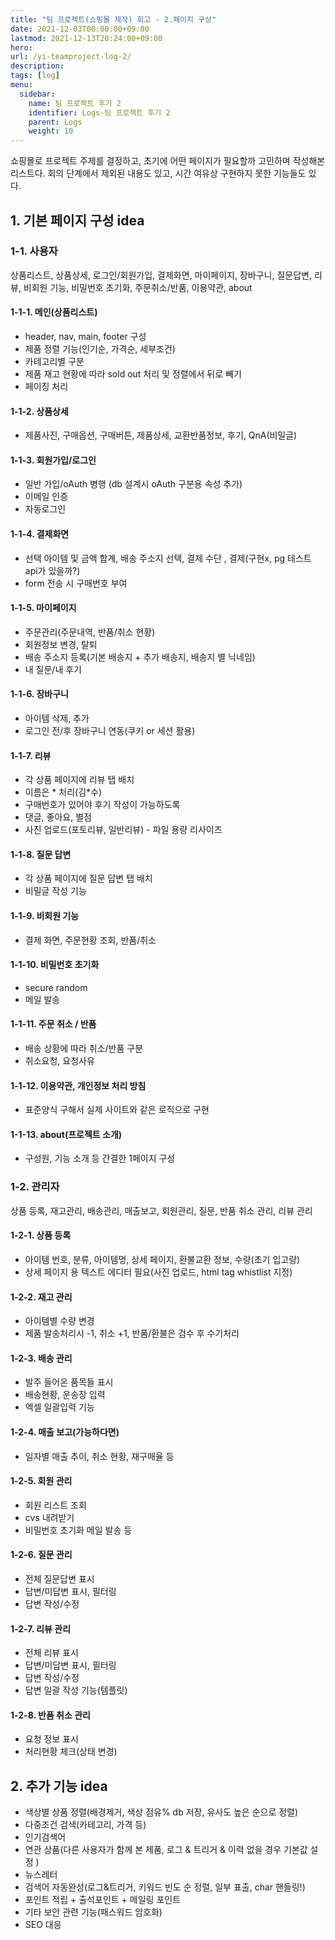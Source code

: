 ```yaml
---
title: "팀 프로젝트(쇼핑몰 제작) 회고 - 2.페이지 구상"
date: 2021-12-03T00:00:00+09:00
lastmod: 2021-12-13T20:24:00+09:00
hero: 
url: /yi-teamproject-log-2/
description: 
tags: [log]
menu:
  sidebar:
    name: 팀 프로젝트 후기 2
    identifier: Logs-팀 프로젝트 후기 2
    parent: Logs
    weight: 10
---
```



쇼핑몰로 프로젝트 주제를 결정하고, 초기에 어떤 페이지가 필요할까 고민하며 작성해본 리스트다. 회의 단계에서 제외된 내용도 있고, 시간 여유상 구현하지 못한 기능들도 있다.

## 1. 기본 페이지 구성 idea

### 1-1. 사용자

상품리스트, 상품상세, 로그인/회원가입, 결제화면, 마이페이지, 장바구니, 질문답변, 리뷰, 비회원 기능, 비밀번호 초기화, 주문취소/반품, 이용약관, about

#### 1-1-1. 메인(상품리스트)

- header, nav, main, footer 구성
- 제품 정렬 기능(인기순, 가격순, 세부조건)
- 카테고리별 구분
- 제품 재고 현황에 따라 sold out 처리 및 정렬에서 뒤로 빼기
- 페이징 처리

#### 1-1-2. 상품상세

- 제품사진, 구매옵션, 구매버튼, 제품상세, 교환반품정보, 후기, QnA(비밀글)

#### 1-1-3. 회원가입/로그인

- 일반 가입/oAuth 병행 (db 설계시 oAuth 구분용 속성 추가)
- 이메일 인증
- 자동로그인

#### 1-1-4. 결제화면

- 선택 아이템 및 금액 합계, 배송 주소지 선택, 결제 수단 , 결제(구현x, pg 테스트 api가 있을까?)
- form 전송 시 구매번호 부여

#### 1-1-5. 마이페이지

- 주문관리(주문내역, 반품/취소 현황)
- 회원정보 변경, 탈퇴
- 배송 주소지 등록(기본 배송지 + 추가 배송지, 배송지 별 닉네임)
- 내 질문/내 후기

#### 1-1-6. 장바구니

- 아이템 삭제, 추가
- 로그인 전/후 장바구니 연동(쿠키 or 세션 활용)

#### 1-1-7. 리뷰

- 각 상품 페이지에 리뷰 탭 배치
- 이름은 * 처리(김*수)
- 구매번호가 있어야 후기 작성이 가능하도록
- 댓글, 좋아요, 별점
- 사진 업로드(포토리뷰, 일반리뷰) - 파일 용량 리사이즈

#### 1-1-8. 질문 답변

- 각 상품 페이지에 질문 답변 탭 배치
- 비밀글 작성 기능

#### 1-1-9. 비회원 기능

- 결제 화면, 주문현황 조회, 반품/취소

#### 1-1-10. 비밀번호 초기화

- secure random
- 메일 발송

#### 1-1-11.  주문 취소 / 반품

- 배송 상황에 따라 취소/반품 구분
- 취소요청, 요청사유

#### 1-1-12. 이용약관, 개인정보 처리 방침

- 표준양식 구해서 실제 사이트와 같은 로직으로 구현

#### 1-1-13. about(프로젝트 소개)

- 구성원, 기능 소개 등 간결한 1페이지 구성

### 1-2. 관리자

상품 등록, 재고관리, 배송관리, 매출보고, 회원관리, 질문, 반품 취소 관리, 리뷰 관리

#### 1-2-1. 상품 등록

- 아이템 번호, 분류, 아이템명, 상세 페이지, 환불교환 정보, 수량(초기 입고량)
- 상세 페이지 용 텍스트 에디터 필요(사진 업로드, html tag whistlist 지정)

#### 1-2-2. 재고 관리

- 아이템별 수량 변경
- 제품 발송처리시 -1, 취소 +1, 반품/환불은 검수 후 수기처리

#### 1-2-3. 배송 관리

- 발주 들어온 품목들 표시
- 배송현황, 운송장 입력
- 엑셀 일괄입력 기능

#### 1-2-4. 매출 보고(가능하다면)

- 일자별 매출 추이, 취소 현황, 재구매율 등

#### 1-2-5. 회원 관리

- 회원 리스트 조회
- cvs 내려받기
- 비밀번호 초기화 메일 발송 등

#### 1-2-6. 질문 관리

- 전체 질문답변 표시
- 답변/미답변 표시, 필터링
- 답변 작성/수정

#### 1-2-7. 리뷰 관리

- 전체 리뷰 표시
- 답변/미답변 표시, 필터링
- 답변 작성/수정
- 답변 일괄 작성 기능(템플릿)

#### 1-2-8. 반품 취소 관리

- 요청 정보 표시
- 처리현황 체크(상태 변경)

## 2. 추가 기능 idea

- 색상별 상품 정렬(배경제거, 색상 점유% db 저장, 유사도 높은 순으로 정렬)
- 다중조건 검색(카테고리, 가격 등)
- 인기검색어
- 연관 상품(다른 사용자가 함께 본 제품, 로그 & 트리거 & 이력 없을 경우 기본값 설정 )
- 뉴스레터
- 검색어 자동완성(로그&트리거, 키워드 빈도 순 정렬, 일부 표출, char 핸들링!)
- 포인트 적립 + 출석포인트 + 메일링 포인트
- 기타 보안 관련 기능(패스워드 암호화)
- SEO 대응